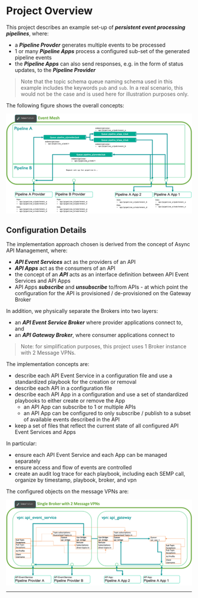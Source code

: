 # Project Overview

This project describes an example set-up of **_persistent event processing pipelines_**, where:
- a **_Pipeline Provder_** generates multiple events to be processed
- 1 or many **_Pipeline Apps_** process a configured sub-set of the generated pipeline events
- the **_Pipeline Apps_** can also send responses, e.g. in the form of status updates, to the **_Pipeline Provider_**

> Note that the topic schema queue naming schema used in this example includes the keywords `pub` and `sub`. In a real scenario, this would not
> be the case and is used here for illustration purposes only.

The following figure shows the overall concepts:

<p align="center"><img src="./doc/images/overview.png" width=1200 /></p>


## Configuration Details

The implementation approach chosen is derived from the concept of Async API Management, where:
- **_API Event Services_** act as the providers of an API
- **_API Apps_** act as the consumers of an API
- the concept of an **_API_** acts as an interface definition between API Event Services and API Apps
- API Apps **_subscribe_** and **_unsubscribe_** to/from APIs - at which point the configuration for the API is provisioned / de-provisioned on the Gateway Broker

In addition, we physically separate the Brokers into two layers:
- an **_API Event Service Broker_** where provider applications connect to, and
- an **_API Gateway Broker_**, where consumer applications connect to

> Note: for simplification purposes, this project uses 1 Broker instance with 2 Message VPNs.

The implementation concepts are:
- describe each API Event Service in a configuration file and use a standardized playbook for the creation or removal
- describe each API in a configuration file
- describe each API App in a configuration and use a set of standardized playbooks to either create or remove the App
  - an API App can subscribe to 1 or multiple APIs
  - an API App can be configured to only subscribe / publish to a subset of available events described in the API
- keep a set of files that reflect the current state of all configured API Event Services and Apps

In particular:
- ensure each API Event Service and each App can be managed separately
- ensure access and flow of events are controlled
- create an audit log trace for each playbook, including each SEMP call, organize by timestamp, playbook, broker, and vpn

The configured objects on the message VPNs are:

<p align="center"><img src="./doc/images/details.png" width=1200 /></p>

---
